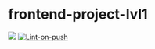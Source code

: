 # frontend-project-lvl1

<a href="https://codeclimate.com/github/dosh322/frontend-project-lvl1/maintainability"><img src="https://api.codeclimate.com/v1/badges/4f73a37e77c22518c7f8/maintainability" /></a>
[![Lint-on-push](https://github.com/dosh322/frontend-project-lvl1/workflows/Lint-on-push/badge.svg)](https://github.com/dosh322/frontend-project-lvl1/actions)